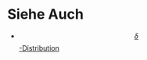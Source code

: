 # Siehe Auch

- [$$\delta$$-Distribution](http://www.physik.uni-halle.de/~tpobx/deltafkt.pdf "Delta-Distribution")
